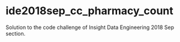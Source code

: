 # ide2018sep_cc_pharmacy_count
Solution to the code challenge of Insight Data Engineering 2018 Sep section.
